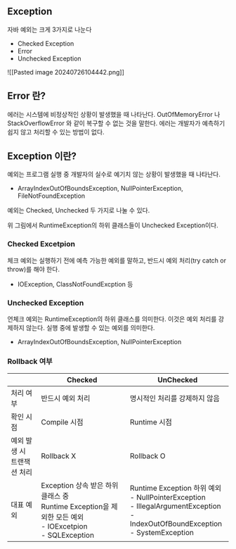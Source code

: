 ## Exception

자바 예외는 크게 3가지로 나눈다

- Checked Exception
- Error
- Unchecked Exception

![[Pasted image 20240726104442.png]]

## Error 란?

에러는 시스템에 비정상적인 상황이 발생했을 때 나타난다.
OutOfMemoryError 나 StackOverflowError 와 같이 복구할 수 없는 것을 말한다.
에러는 개발자가 예측하기 쉽지 않고 처리할 수 있는 방법이 없다.

## Exception 이란?

예외는 프로그램 실행 중 개발자의 실수로 예기치 않는 상황이 발생했을 때 나타난다.

- ArrayIndexOutOfBoundsException, NullPointerException, FileNotFoundException 

예외는 Checked, Unchecked 두 가지로 나눌 수 있다.

위 그림에서 RuntimeException의 하위 클래스들이 Unchecked Exception이다.

### Checked Excetpion

체크 예외는 실행하기 전에 예측 가능한 예외를 말하고, 반드시 예외 처리(try catch or throw)를 해야 한다.

- IOException, ClassNotFoundExcption 등

### Unchecked Exception

 언체크 예외는 RuntimeException의 하위 클래스를 의미한다. 이것은 예외 처리를 강제하지 않는다. 실행 중에 발생할 수 있는 예외를 의미한다.

- ArrayIndexOutOfBoundsException, NullPointerException

### Rollback 여부

|                     | Checked                                                                                     | UnChecked                                                                                                                          |
| ------------------- | ------------------------------------------------------------------------------------------- | ---------------------------------------------------------------------------------------------------------------------------------- |
| 처리 여부               | 반드시 예외 처리                                                                                   | 명시적인 처리를 강제하지 않음                                                                                                                   |
| 확인 시점               | Compile 시점                                                                                  | Runtime 시점                                                                                                                         |
| 예외 발생 시 <br>트랜잭션 처리 | Rollback X                                                                                  | Rollback O                                                                                                                         |
| 대표 예외               | Exception 상속 받은 하위 클래스 중<br>Runtime Exception을 제외한 모든 예외<br>- IOExcetpion<br>- SQLException | Runtime Exception 하위 예외<br>- NullPointerException<br>- IllegalArgumentException<br>- IndexOutOfBoundException<br>- SystemException |

